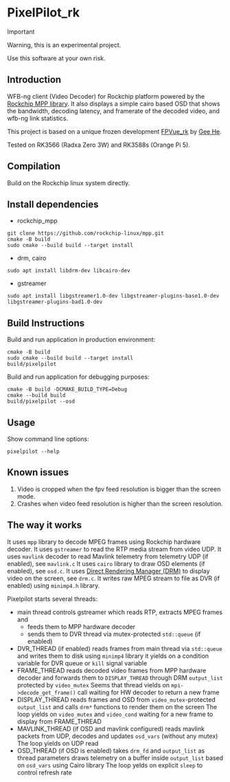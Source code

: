 # PixelPilot_rk
> [!IMPORTANT]
> Warning, this is an experimental project.
>
> Use this software at your own risk.

## Introduction

WFB-ng client (Video Decoder) for Rockchip platform powered by the [Rockchip MPP library](https://github.com/rockchip-linux/mpp).
It also displays a simple cairo based OSD that shows the bandwidth, decoding latency, and framerate of the decoded video, and wfb-ng link statistics.

This project is based on a unique frozen development [FPVue_rk](https://github.com/gehee/FPVue_rk) by [Gee He](https://github.com/gehee).

Tested on RK3566 (Radxa Zero 3W) and RK3588s (Orange Pi 5).

## Compilation

Build on the Rockchip linux system directly.

## Install dependencies

- rockchip_mpp

```
git clone https://github.com/rockchip-linux/mpp.git
cmake -B build
sudo cmake --build build --target install
```

- drm, cairo

```
sudo apt install libdrm-dev libcairo-dev
```

- gstreamer

```
sudo apt install libgstreamer1.0-dev libgstreamer-plugins-base1.0-dev libgstreamer-plugins-bad1.0-dev
```

## Build Instructions

Build and run application in production environment:

```
cmake -B build
sudo cmake --build build --target install
build/pixelpilot
```

Build and run application for debugging purposes:

```
cmake -B build -DCMAKE_BUILD_TYPE=Debug
cmake --build build
build/pixelpilot --osd
```

## Usage

Show command line options:
```
pixelpilot --help
```

## Known issues

1. Video is cropped when the fpv feed resolution is bigger than the screen mode.
1. Crashes when video feed resolution is higher than the screen resolution.

## The way it works

It uses `mpp` library to decode MPEG frames using Rockchip hardware decoder.
It uses `gstreamer` to read the RTP media stream from video UDP.
It uses `mavlink` decoder to read Mavlink telemetry from telemetry UDP (if enabled), see `mavlink.c`
It uses `cairo` library to draw OSD elements (if enabled), see `osd.c`.
It uses [Direct Rendering Manager (DRM)](https://en.wikipedia.org/wiki/Direct_Rendering_Manager) to
display video on the screen, see `drm.c`.
It writes raw MPEG stream to file as DVR (if enabled) using `minimp4.h` library.

Pixelpilot starts several threads:

* main thread
  controls gstreamer which reads RTP, extracts MPEG frames and
  - feeds them to MPP hardware decoder
  - sends them to DVR thread via mutex-protected `std::queue` (if enabled)
* DVR_THREAD (if enabled)
  reads frames from main thread via `std::queue` and writes them to disk using `minimp4` library
  it yields on a condition variable for DVR queue or `kill` signal variable
* FRAME_THREAD
  reads decoded video frames from MPP hardware decoder and forwards them to `DISPLAY_THREAD`
  through DRM `output_list` protected by `video_mutex`
  Seems that thread vields on `mpi->decode_get_frame()` call waiting for HW decoder to return a new frame
* DISPLAY_THREAD
  reads frames and OSD from `video_mutex`-protected `output_list` and calls `drm*` functions to
  render them on the screen
  The loop yields on `video_mutex` and `video_cond` waiting for a new frame to
  display from FRAME_THREAD
* MAVLINK_THREAD (if OSD and mavlink configured)
  reads mavlink packets from UDP, decodes and updates `osd_vars` (without any mutex)
  The loop yields on UDP read
* OSD_THREAD (if OSD is enabled)
  takes `drm_fd` and `output_list` as thread parameters
  draws telemetry on a buffer inside `output_list` based on `osd_vars` using Cairo library
  The loop yelds on explicit `sleep` to control refresh rate
